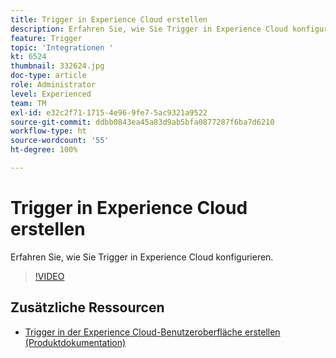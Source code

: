 ```yaml
---
title: Trigger in Experience Cloud erstellen
description: Erfahren Sie, wie Sie Trigger in Experience Cloud konfigurieren.
feature: Trigger
topic: 'Integrationen '
kt: 6524
thumbnail: 332624.jpg
doc-type: article
role: Administrator
level: Experienced
team: TM
exl-id: e32c2f71-1715-4e96-9fe7-5ac9321a9522
source-git-commit: ddbb0843ea45a83d9ab5bfa0877287f6ba7d6210
workflow-type: ht
source-wordcount: '55'
ht-degree: 100%

---
```


# Trigger in Experience Cloud erstellen

Erfahren Sie, wie Sie Trigger in Experience Cloud konfigurieren.

>[!VIDEO](https://video.tv.adobe.com/v/332624?quality=12)

## Zusätzliche Ressourcen

* [Trigger in der Experience Cloud-Benutzeroberfläche erstellen (Produktdokumentation)](https://experienceleague.adobe.com/docs/campaign-standard/using/integrating-with-adobe-cloud/working-with-campaign-and-triggers/configuring-triggers-in-experience-cloud.html?lang=de#creating-a-trigger-in-the-experience-cloud-interface)
